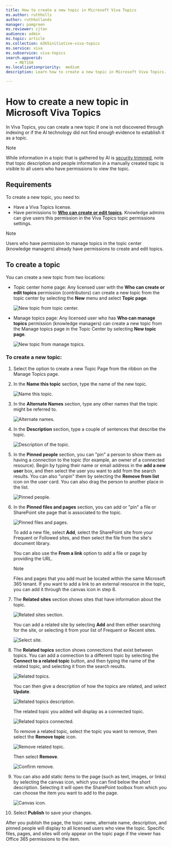 ```yaml
---
title: How to create a new topic in Microsoft Viva Topics
ms.author: ruthholls
author: ruthhollands
manager: pamgreen
ms.reviewer: cjtan
audience: admin
ms.topic: article
ms.collection: m365initiative-viva-topics
ms.service: viva 
ms.subservice: viva-topics 
search.appverid:
    - MET150  
ms.localizationpriority:  medium
description: Learn how to create a new topic in Microsoft Viva Topics.

---
```


# How to create a new topic in Microsoft Viva Topics

In Viva Topics, you can create a new topic if one is not discovered through indexing or if the AI technology did not find enough evidence to establish it as a topic.

> [!Note] 
> While information in a topic that is gathered by AI is [security trimmed](topic-experiences-security-trimming.md), note that topic description and people information in a manually created topic is visible to all users who have permissions to view the topic. 


## Requirements

To create a new topic, you need to:
- Have a Viva Topics license.
- Have permissions to [**Who can create or edit topics**](./topic-experiences-user-permissions.md). Knowledge admins can give users this permission in the Viva Topics topic permissions settings. 

> [!Note] 
> Users who have permission to manage topics in the topic center (knowledge managers) already have permissions to create and edit topics.

## To create a topic

You can create a new topic from two locations:

- Topic center home page: Any licensed user with the **Who can create or edit topics** permission (contributors) can create a new topic from the topic center by selecting the **New** menu and select **Topic page**. 

    ![New topic from topic center.](../media/knowledge-management/new-topic.png)  

- Manage topics page:  Any licensed user who has **Who can manage topics** permission (knowledge managers) can create a new topic from the Manage topics page in the Topic Center by selecting **New topic page**. 

    ![New topic from manage topics.](../media/knowledge-management/new-topic-topic-center.png)  

### To create a new topic:

1. Select the option to create a new Topic Page from the ribbon on the Manage Topics page.

2.  In the **Name this topic** section, type the name of the new topic.

    ![Name this topic.](../media/knowledge-management/k-new-topic-page.png)  

3. In the **Alternate Names** section, type any other names that the topic might be referred to. 

    ![Alternate names.](../media/knowledge-management/alt-names.png)  

4. In the **Description** section, type a couple of sentences that describe the topic. 

    ![Description of the topic.](../media/knowledge-management/description.png)

4. In the **Pinned people** section, you can "pin" a person to show them as having a connection to the topic (for example, an owner of a connected resource). Begin by typing their name or email address in the **add a new user** box, and then select the user you want to add from the search results. You can also "unpin" them by selecting the **Remove from list** icon on the user card. You can also drag the person to another place in the list.
 
    ![Pinned people.](../media/knowledge-management/pinned-people.png)

5. In the **Pinned files and pages** section, you can add or "pin" a file or SharePoint site page that is associated to the topic.

   ![Pinned files and pages.](../media/knowledge-management/pinned-files-and-pages.png)
 
    To add a new file, select **Add**, select the SharePoint site from your Frequent or Followed sites, and then select the file from the site's document library.

    You can also use the **From a link** option to add a file or page by providing the URL. 

    > [!Note] 
    > Files and pages that you add must be located within the same Microsoft 365 tenant. If you want to add a link to an external resource in the topic, you can add it through the canvas icon in step 8.


6.  The **Related sites** section shows sites that have information about the topic. 

    ![Related sites section.](../media/knowledge-management/related-sites.png)

    You can add a related site by selecting **Add** and then either searching for the site, or selecting it from your list of Frequent or Recent sites.
    
    ![Select site.](../media/knowledge-management/sites.png)

7. The **Related topics** section shows connections that exist between topics. You can add a connection to a different topic by selecting the **Connect to a related topic** button, and then typing the name of the related topic, and selecting it from the search results. 

   ![Related topics.](../media/knowledge-management/related-topic.png)  

    You can then give a description of how the topics are related, and select **Update**.

   ![Related topics description.](../media/knowledge-management/related-topics-update.png) 

   The related topic you added will display as a connected topic.

   ![Related topics connected.](../media/knowledge-management/related-topics-final.png) 

   To remove a related topic, select the topic you want to remove, then select the **Remove topic** icon.
 
   ![Remove related topic.](../media/knowledge-management/remove-related.png)  

   Then select **Remove**.

   ![Confirm remove.](../media/knowledge-management/remove-related-confirm.png) 

8. You can also add static items to the page (such as text, images, or links) by selecting the canvas icon, which you can find below the short description. Selecting it will open the SharePoint toolbox from which you can choose the item you want to add to the page.

   ![Canvas icon.](../media/knowledge-management/webpart-library.png) 

9. Select **Publish** to save your changes. 

After you publish the page, the topic name, alternate name, description, and pinned people will display to all licensed users who view the topic. Specific files, pages, and sites will only appear on the topic page if the viewer has Office 365 permissions to the item. 




